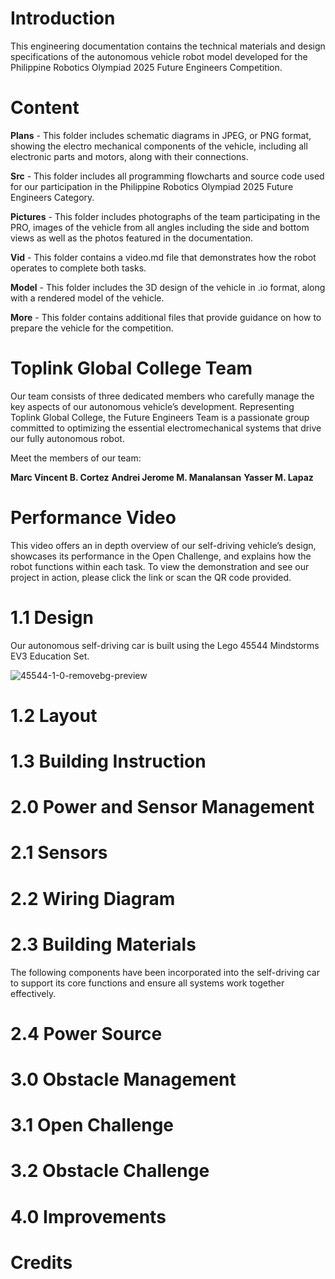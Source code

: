 # Introduction
This engineering documentation contains the technical materials and design specifications of the autonomous vehicle robot model developed for the Philippine Robotics Olympiad 2025 Future Engineers Competition.

# Content
**Plans** - This folder includes schematic diagrams in JPEG, or PNG format, showing the electro mechanical components of the vehicle, including all electronic parts and motors, along with their connections.

**Src** - This folder includes all programming flowcharts and source code used for our participation in the Philippine Robotics Olympiad 2025 Future Engineers Category.

**Pictures** - This folder includes photographs of the team participating in the PRO, images of the vehicle from all angles including the side and bottom views as well as the photos featured in the documentation.

**Vid** - This folder contains a video.md file that demonstrates how the robot operates to complete both tasks.

**Model** - This folder includes the 3D design of the vehicle in .io format, along with a rendered model of the vehicle.

**More** - This folder contains additional files that provide guidance on how to prepare the vehicle for the competition.

# Toplink Global College Team
Our team consists of three dedicated members who carefully manage the key aspects of our autonomous vehicle’s development. Representing Toplink Global College, the Future Engineers Team is a passionate group committed to optimizing the essential electromechanical systems that drive our fully autonomous robot.

Meet the members of our team:

**Marc Vincent B. Cortez**
**Andrei Jerome M. Manalansan**
**Yasser M. Lapaz**


# Performance Video
This video offers an in depth overview of our self-driving vehicle’s design, showcases its performance in the Open Challenge, and explains how the robot functions within each task. To view the demonstration and see our project in action, please click the link or scan the QR code provided.

# 1.1 Design
Our autonomous self-driving car is built using the Lego 45544 Mindstorms EV3 Education Set.

![45544-1-0-removebg-preview](https://github.com/user-attachments/assets/7b6e5ab7-0c0d-43d3-89e1-20ac8d9be258)


# 1.2 Layout

# 1.3 Building Instruction

# 2.0 Power and Sensor Management

# 2.1 Sensors

# 2.2 Wiring Diagram

# 2.3 Building Materials
The following components have been incorporated into the self-driving car to support its core functions and ensure all systems work together effectively.


# 2.4 Power Source

# 3.0 Obstacle Management

# 3.1 Open Challenge

# 3.2 Obstacle Challenge

# 4.0 Improvements

# Credits
